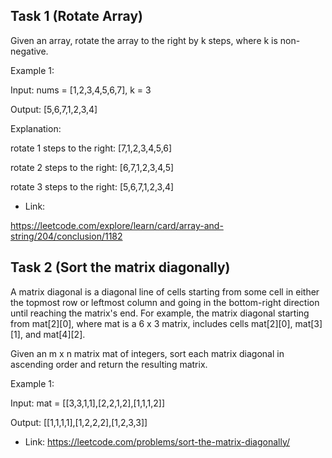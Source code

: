 ## Task 1 (Rotate Array)

Given an array, rotate the array to the right by k steps, where k is non-negative.

Example 1:

Input: nums = [1,2,3,4,5,6,7], k = 3

Output: [5,6,7,1,2,3,4]

Explanation:

rotate 1 steps to the right: [7,1,2,3,4,5,6]

rotate 2 steps to the right: [6,7,1,2,3,4,5]

rotate 3 steps to the right: [5,6,7,1,2,3,4]

* Link: 

https://leetcode.com/explore/learn/card/array-and-string/204/conclusion/1182

## Task 2 (Sort the matrix diagonally)


A matrix diagonal is a diagonal line of cells starting from some cell in either the topmost row or leftmost column and going in the bottom-right direction until reaching the matrix's end. For example, the matrix diagonal starting from mat[2][0], where mat is a 6 x 3 matrix, includes cells mat[2][0], mat[3][1], and mat[4][2].

Given an m x n matrix mat of integers, sort each matrix diagonal in ascending order and return the resulting matrix.

 

Example 1:

Input: mat = [[3,3,1,1],[2,2,1,2],[1,1,1,2]]

Output: [[1,1,1,1],[1,2,2,2],[1,2,3,3]]

* Link: https://leetcode.com/problems/sort-the-matrix-diagonally/

